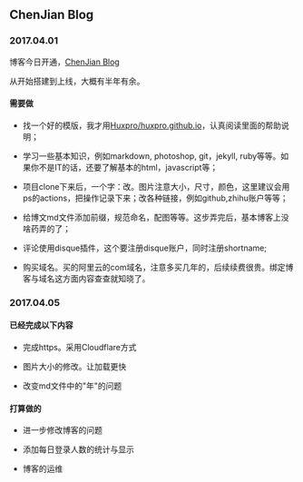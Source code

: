 ## ChenJian Blog

### 2017.04.01

博客今日开通，[ChenJian Blog](http://o-my-chenjian.com)

从开始搭建到上线，大概有半年有余。

#### 需要做

- 找一个好的模版，我才用[Huxpro/huxpro.github.io](https://github.com/Huxpro/huxpro.github.io)，认真阅读里面的帮助说明；

- 学习一些基本知识，例如markdown, photoshop, git，jekyll, ruby等等。如果你不是IT的话，还要了解基本的html，javascript等；

- 项目clone下来后，一个字：改。图片注意大小，尺寸，颜色，这里建议会用ps的actions，把操作记录下来；改各种链接，例如github,zhihu账户等等；

- 给博文md文件添加前缀，规范命名，配图等等。这步弄完后，基本博客上没啥药弄的了；

- 评论使用disque插件，这个要注册disque账户，同时注册shortname;

- 购买域名。买的阿里云的com域名，注意多买几年的，后续续费很贵。绑定博客与域名这方面内容查查就知晓了。

### 2017.04.05

#### 已经完成以下内容

- 完成https。采用Cloudflare方式

- 图片大小的修改。让加载更快

- 改变md文件中的"年"的问题

#### 打算做的

- 进一步修改博客的问题

- 添加每日登录人数的统计与显示

- 博客的运维